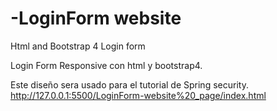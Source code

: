 # -LoginForm website
Html and Bootstrap 4 Login form

Login Form Responsive con html y bootstrap4.


Este diseño sera usado para el tutorial de Spring security.
http://127.0.0.1:5500/LoginForm-website%20_page/index.html
